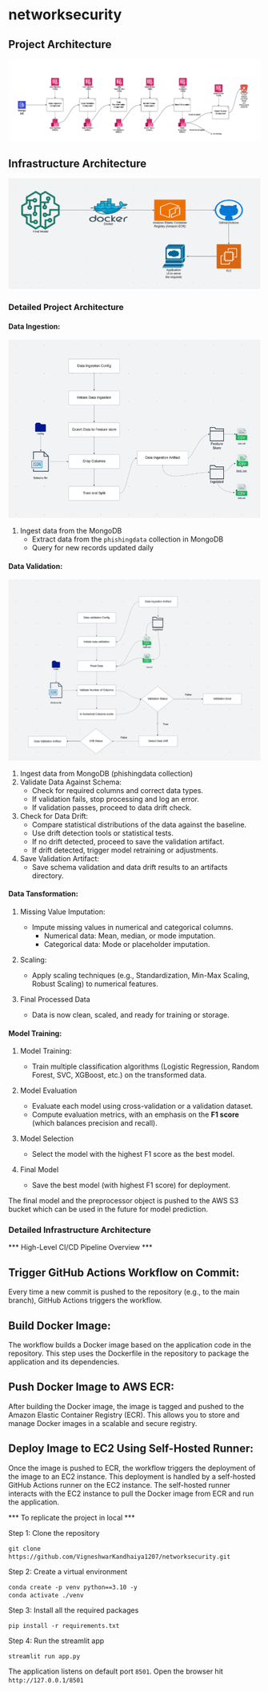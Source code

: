 # networksecurity

## Project Architecture

![alt text](readme_images/ML_project_architecture.png)

## Infrastructure Architecture

![alt text](readme_images/infrastructure_architecture.png)

### Detailed Project Architecture 

#### Data Ingestion:

![alt text](readme_images/data_ingestion_workflow.png)


1. Ingest data from the MongoDB
   - Extract data from the `phishingdata` collection in MongoDB
   - Query for new records updated daily

#### Data Validation:

![alt text](readme_images/data_validation_workflow.png)

1. Ingest data from MongoDB (phishingdata collection)
2. Validate Data Against Schema:
   - Check for required columns and correct data types.
   - If validation fails, stop processing and log an error.
   - If validation passes, proceed to data drift check.
3. Check for Data Drift:
   - Compare statistical distributions of the data against the baseline.
   - Use drift detection tools or statistical tests.
   - If no drift detected, proceed to save the validation artifact.
   - If drift detected, trigger model retraining or adjustments.
4. Save Validation Artifact:
   - Save schema validation and data drift results to an artifacts directory.


#### Data Tansformation:

1. Missing Value Imputation:
   - Impute missing values in numerical and categorical columns.
     - Numerical data: Mean, median, or mode imputation.
     - Categorical data: Mode or placeholder imputation.

2. Scaling:
   - Apply scaling techniques (e.g., Standardization, Min-Max Scaling, Robust Scaling) to numerical features.

3. Final Processed Data
   - Data is now clean, scaled, and ready for training or storage.


#### Model Training:

1. Model Training:
   - Train multiple classification algorithms (Logistic Regression, Random Forest, SVC, XGBoost, etc.) on the transformed data.

2. Model Evaluation
   - Evaluate each model using cross-validation or a validation dataset.
   - Compute evaluation metrics, with an emphasis on the **F1 score** (which balances precision and recall).

3. Model Selection
   - Select the model with the highest F1 score as the best model.

4. Final Model
   - Save the best model (with highest F1 score) for deployment.

The final model and the preprocessor object is pushed to the AWS S3 bucket which can be used in the future for model prediction.

### Detailed Infrastructure Architecture

*** High-Level CI/CD Pipeline Overview ***

## Trigger GitHub Actions Workflow on Commit:

Every time a new commit is pushed to the repository (e.g., to the main branch), GitHub Actions triggers the workflow.

## Build Docker Image:

The workflow builds a Docker image based on the application code in the repository. This step uses the Dockerfile in the repository to package the application and its dependencies.

## Push Docker Image to AWS ECR:

After building the Docker image, the image is tagged and pushed to the Amazon Elastic Container Registry (ECR). This allows you to store and manage Docker images in a scalable and secure registry.

## Deploy Image to EC2 Using Self-Hosted Runner:

Once the image is pushed to ECR, the workflow triggers the deployment of the image to an EC2 instance. This deployment is handled by a self-hosted GitHub Actions runner on the EC2 instance.
The self-hosted runner interacts with the EC2 instance to pull the Docker image from ECR and run the application.

*** To replicate the project in local ***

Step 1: Clone the repository

````
git clone https://github.com/VigneshwarKandhaiya1207/networksecurity.git
````

Step 2: Create a virtual environment

````
conda create -p venv python==3.10 -y
conda activate ./venv
````

Step 3: Install all the required packages

````
pip install -r requirements.txt
````

Step 4: Run the streamlit app

````
streamlit run app.py
````

The application listens on default port `8501`. 
Open the browser hit `http://127.0.0.1/8501`

